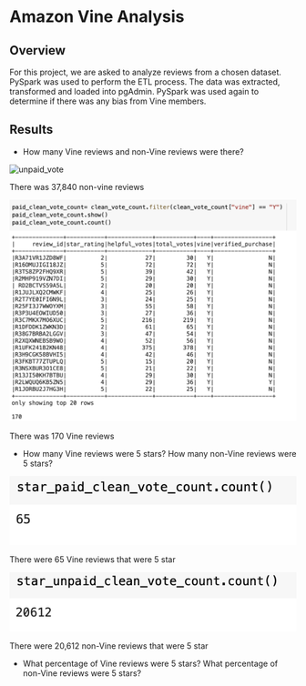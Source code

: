# Amazon Vine Analysis

## Overview

For this project, we are asked to analyze reviews from a chosen dataset. PySpark was used to perform the ETL process. The data was extracted, transformed and loaded into pgAdmin. PySpark was used again to determine if there was any bias from Vine members.

## Results

- How many Vine reviews and non-Vine reviews were there?

<img width="758" alt=" unpaid_vote" src="https://user-images.githubusercontent.com/100614930/175850994-858e4cab-e8bc-4f04-b8fc-21cb74464373.png">

There was 37,840 non-vine reviews

![paid_vote](/images/paid_vote.png)

There was 170 Vine reviews

- How many Vine reviews were 5 stars? How many non-Vine reviews were 5 stars?

![5_star_paid](/images/5_star_paid.png)

There were 65 Vine reviews that were 5 star

![5_star_unpaid](/images/5_star_unpaid.png)

There were 20,612 non-Vine reviews that were 5 star

- What percentage of Vine reviews were 5 stars? What percentage of non-Vine reviews were 5 stars?
